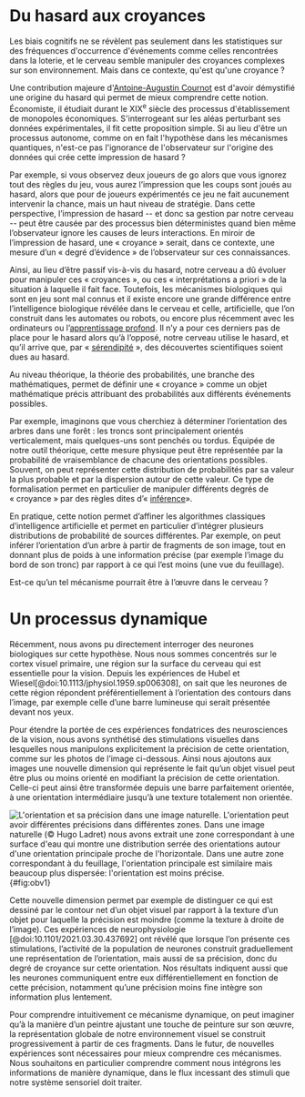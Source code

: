 # Du hasard aux croyances

Les biais cognitifs ne se révèlent pas seulement dans les statistiques sur des fréquences d'occurrence d'événements comme celles rencontrées dans la loterie, et le cerveau semble manipuler des croyances complexes sur son environnement. Mais dans ce contexte, qu'est qu'une croyance ?

Une contribution majeure d'[Antoine-Augustin Cournot](https://fr.wikipedia.org/wiki/Antoine-Augustin_Cournot) est d'avoir démystifié une origine du hasard qui permet de mieux comprendre cette notion. Économiste, il étudiait durant le XIX<sup>e</sup> siècle des processus d'établissement de monopoles économiques. S'interrogeant sur les aléas perturbant ses données expérimentales, il fit cette proposition simple. Si au lieu d'être un processus autonome, comme on en fait l'hypothèse dans les mécanismes quantiques, n'est-ce pas l'ignorance de l'observateur sur l'origine des données qui crée cette impression de hasard ? 

Par exemple, si vous observez deux joueurs de go alors que vous ignorez tout des règles du jeu, vous aurez l’impression que les coups sont joués au hasard, alors que pour de joueurs expérimentés ce jeu ne fait aucunement intervenir la chance, mais un haut niveau de stratégie. Dans cette perspective, l’impression de hasard -- et donc sa gestion par notre cerveau -- peut être causée par des processus bien déterministes quand bien même l’observateur ignore les causes de leurs interactions. En miroir de l’impression de hasard, une «&nbsp;croyance&nbsp;» serait, dans ce contexte, une mesure d’un «&nbsp;degré d’évidence&nbsp;» de l’observateur sur ces connaissances.

Ainsi, au lieu d’être passif vis-à-vis du hasard, notre cerveau a dû évoluer pour manipuler ces «&nbsp;croyances&nbsp;», ou ces «&nbsp;interprétations a priori&nbsp;» de la situation à laquelle il fait face. Toutefois, les mécanismes biologiques qui sont en jeu sont mal connus et il existe encore une grande différence entre l’intelligence biologique révélée dans le cerveau et celle, artificielle, que l’on construit dans les automates ou robots, ou encore plus récemment avec les ordinateurs ou l’[apprentissage profond](https://theconversation.com/intelligence-artificielle-les-defis-de-lapprentissage-profond-111522). Il n’y a pour ces derniers pas de place pour le hasard alors qu’à l’opposé, notre cerveau utilise le hasard, et qu’il arrive que, par «&nbsp;[sérendipité](https://fr.wikipedia.org/wiki/S%C3%A9rendipit%C3%A9)&nbsp;», des découvertes scientifiques soient dues au hasard.

Au niveau théorique, la théorie des probabilités, une branche des mathématiques, permet de définir une «&nbsp;croyance&nbsp;» comme un objet mathématique précis attribuant des probabilités aux différents événements possibles.

Par exemple, imaginons que vous cherchiez à déterminer l’orientation des arbres dans une forêt&nbsp;: les troncs sont principalement orientés verticalement, mais quelques-uns sont penchés ou tordus. Équipée de notre outil théorique, cette mesure physique peut être représentée par la probabilité de vraisemblance de chacune des orientations possibles. Souvent, on peut représenter cette distribution de probabilités par sa valeur la plus probable et par la dispersion autour de cette valeur. Ce type de formalisation permet en particulier de manipuler différents degrés de «&nbsp;croyance&nbsp;» par des règles dites d’«&nbsp;[inférence](https://fr.wikipedia.org/wiki/Inf%C3%A9rence_bay%C3%A9sienne)».

En pratique, cette notion permet d’affiner les algorithmes classiques d’intelligence artificielle et permet en particulier d’intégrer plusieurs distributions de probabilité de sources différentes. Par exemple, on peut inférer l’orientation d’un arbre à partir de fragments de son image, tout en donnant plus de poids à une information précise (par exemple l’image du bord de son tronc) par rapport à ce qui l’est moins (une vue du feuillage).

Est-ce qu’un tel mécanisme pourrait être à l’œuvre dans le cerveau&nbsp;?

# Un processus dynamique

Récemment, nous avons pu directement interroger des neurones biologiques sur cette hypothèse. Nous nous sommes concentrés sur le cortex visuel primaire, une région sur la surface du cerveau qui est essentielle pour la vision. Depuis les expériences de Hubel et Wiesel[@doi:10.1113/jphysiol.1959.sp006308], on sait que les neurones de cette région répondent préférentiellement à l’orientation des contours dans l’image, par exemple celle d’une barre lumineuse qui serait présentée devant nos yeux.

Pour étendre la portée de ces expériences fondatrices des neurosciences de la vision, nous avons synthétisé des stimulations visuelles dans lesquelles nous manipulons explicitement la précision de cette orientation, comme sur les photos de l’image ci-dessous. Ainsi nous ajoutons aux images une nouvelle dimension qui représente le fait qu’un objet visuel peut être plus ou moins orienté en modifiant la précision de cette orientation. Celle-ci peut ainsi être transformée depuis une barre parfaitement orientée, à une orientation intermédiaire jusqu’à une texture totalement non orientée.

![
**L'orientation et sa précision dans une image naturelle.**
L'orientation peut avoir différentes précisions dans différentes zones. Dans une image naturelle (© Hugo Ladret) nous avons extrait une zone correspondant à une surface d'eau qui montre une distribution serrée des orientations autour d'une orientation principale proche de l'horizontale. Dans une autre zone correspondant à du feuillage, l'orientation principale est similaire mais beaucoup plus dispersée: l'orientation est moins précise.
](images/sup_1_hog_synth.png "OBV1"){#fig:obv1}

Cette nouvelle dimension permet par exemple de distinguer ce qui est dessiné par le contour net d’un objet visuel par rapport à la texture d’un objet pour laquelle la précision est moindre (comme la texture à droite de l’image). Ces expériences de neurophysiologie [@doi:10.1101/2021.03.30.437692] ont révélé que lorsque l’on présente ces stimulations, l’activité de la population de neurones construit graduellement une représentation de l’orientation, mais aussi de sa précision, donc du degré de croyance sur cette orientation. Nos résultats indiquent aussi que les neurones communiquent entre eux différentiellement en fonction de cette précision, notamment qu’une précision moins fine intègre son information plus lentement.

Pour comprendre intuitivement ce mécanisme dynamique, on peut imaginer qu’à la manière d’un peintre ajustant une touche de peinture sur son œuvre, la représentation globale de notre environnement visuel se construit progressivement à partir de ces fragments. Dans le futur, de nouvelles expériences sont nécessaires pour mieux comprendre ces mécanismes. Nous souhaitons en particulier comprendre comment nous intégrons les informations de manière dynamique, dans le flux incessant des stimuli que notre système sensoriel doit traiter.
